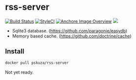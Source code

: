 # rss-server
[![Build Status](https://travis-ci.org/pskuza/rss-server.svg?branch=master)](https://travis-ci.org/pskuza/rss-server)
[![StyleCI](https://github.styleci.io/repos/137868948/shield?branch=master)](https://github.styleci.io/repos/137868948)
[![Anchore Image Overview](https://anchore.io/service/badges/image/f8c8e6ce19f1ff368a5ab198f95c8d275c0cb8a868ebb369b0432ca7a0a88ec7)](https://anchore.io/image/dockerhub/pskuza%2Frss-server%3Amaster)
[![](https://images.microbadger.com/badges/image/pskuza/rss-server:master.svg)](https://hub.docker.com/r/pskuza/rss-server/)


* Sqlite3 database. (https://github.com/paragonie/easydb) 
* Memory based cache. (https://github.com/doctrine/cache)

## Install

``` sh
docker pull pskuza/rss-server
```

Not yet ready.